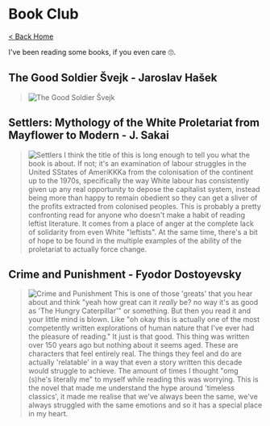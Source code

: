# Book Club

[< Back Home](/)

I've been reading some books, if you even care 🙄.

## The Good Soldier Švejk - Jaroslav Hašek

> ![The Good Soldier Švejk](../../images/svejk.jpg)

## Settlers: Mythology of the White Proletariat from Mayflower to Modern - J. Sakai

> ![Settlers](../../images/settlers.jpg) I think the title of this is long enough to tell you what the book is about. If not; it's an examination of labour struggles in the United SStates of AmeriKKKa from the colonisation of the continent up to the 1970s, specifically the way White labour has consistently given up any real opportunity to depose the capitalist system, instead being more than happy to remain obedient so they can get a sliver of the profits extracted from colonised peoples. This is probably a pretty confronting read for anyone who doesn't make a habit of reading leftist literature. It comes from a place of anger at the complete lack of solidarity from even White "leftists". At the same time, there's a bit of hope to be found in the multiple examples of the ability of the proletariat to actually force change.

## Crime and Punishment - Fyodor Dostoyevsky

> ![Crime and Punishment](../../images/crime-and-punishment.jpg) This is one of those 'greats' that you hear about and think "yeah how great can it _really_ be? no way it's as good as 'The Hungry Caterpillar'" or something. But then you read it and your little mind is blown. Like "oh okay this is actually one of the most competently written explorations of human nature that I've ever had the pleasure of reading." It just is that good.
> This thing was written over 150 years ago but nothing about it seems aged. These are characters that feel entirely real. The things they feel and do are actually 'relatable' in a way that even a story written this decade would struggle to achieve. The amount of times I thought "omg (s)he's literally me" to myself while reading this was worrying. This is the novel that made me understand the hype around 'timeless classics', it made me realise that we've always been the same, we've always struggled with the same emotions and so it has a special place in my heart.